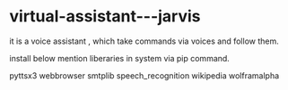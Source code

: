 # virtual-assistant---jarvis
it is a voice assistant , which take commands via voices and follow them.


install below mention liberaries in system via pip command.

pyttsx3
webbrowser
smtplib
speech_recognition 
wikipedia
wolframalpha

